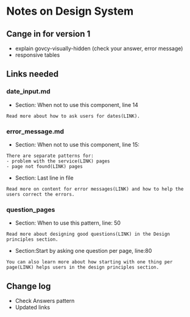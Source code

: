 # Notes on Design System

## Cange in for version 1
- explain govcy-visually-hidden (check your answer, error message)
- responsive tables

## Links needed
### date_input.md
- Section: When not to use this component, line 14 
```
Read more about how to ask users for dates(LINK).
```
### error_message.md
- Section: When not to use this component, line 15:  
```
There are separate patterns for:
- problem with the service(LINK) pages
- page not found(LINK) pages
```
- Section: Last line in file
```
Read more on content for error messages(LINK) and how to help the users correct the errors.
```
### question_pages
- Section: When to use this pattern, line: 50
```
Read more about designing good questions(LINK) in the Design principles section.
```
- Section:Start by asking one question per page, line:80
```
You can also learn more about how starting with one thing per page(LINK) helps users in the design principles section. 
```

## Change log
- Check Answers pattern
- Updated links